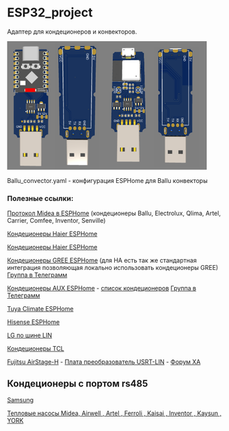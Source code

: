 # ESP32_project

Адаптер для кондеционеров и конвекторов.

<img src="ESP32-convector-super-mini.png" height="300"><img src="ESP32-convector.png" height="300">

Ballu_convector.yaml - конфигурация ESPHome для Ballu конвекторы




### Полезные ссылки:

<a href=https://esphome.io/components/climate/midea.html>Протокол Midea в ESPHome</a> (кондеционеры Ballu, Electrolux, Qlima, Artel, Carrier, Comfee, Inventor, Senville)

<a href=https://esphome.io/components/climate/haier>Кондеционеры Haier ESPHome</a>

<a href=https://github.com/paveldn/haier-esphome>Кондеционеры Haier ESPHome</a>

<a href=https://github.com/bekmansurov/esphome_gree_hvac>Кондеционеры GREE ESPHome</a> (для HA есть так же стандартная интеграция позволяющая локально использовать кондеционеры GREE) <a href=https://t.me/gree_ac> Группа в Телеграмм</a>

<a href=https://github.com/GrKoR/esphome_aux_ac_component>Кондеционеры AUX ESPHome</a> - <a href=https://github.com/GrKoR/esphome_aux_ac_component/blob/master/docs/AC_TESTED.md> список кондеционеров</a> <a href=https://t.me/aux_ac> Группа в Телеграмм</a>

<a href=https://esphome.io/components/climate/tuya>Tuya Climate ESPHome</a>

<a href=https://github.com/Anat0l/hisense_acu2d>Hisense ESPHome</a>

<a href=https://github.com/JanM321/esphome-lg-controller>LG по шине LIN</a>

<a href=https://github.com/Anat0l/hisense_acu2d>Кондеционеры TCL</a>

<a href=https://github.com/Omniflux/esphome-fujitsu-halcyon>Fujitsu AirStage-H</a> - <a href=https://github.com/FOSV/Fuji-Atom-Interface>Плата преобразователь USRT-LIN</a> - <a href=https://community.home-assistant.io/t/fujitsu-ac-heat-pump-integration-via-esphome-esp32/407610>Форум ХА</a>

## Кондеционеры с портом rs485

<a href=https://github.com/omerfaruk-aran/esphome_samsung_hvac_bus>Samsung</a>

<a href=https://github.com/Mosibi/Midea-heat-pump-ESPHome>Тепловые насосы Midea, Airwell , Artel , Ferroli , Kaisai , Inventor , Kaysun , YORK </a>

